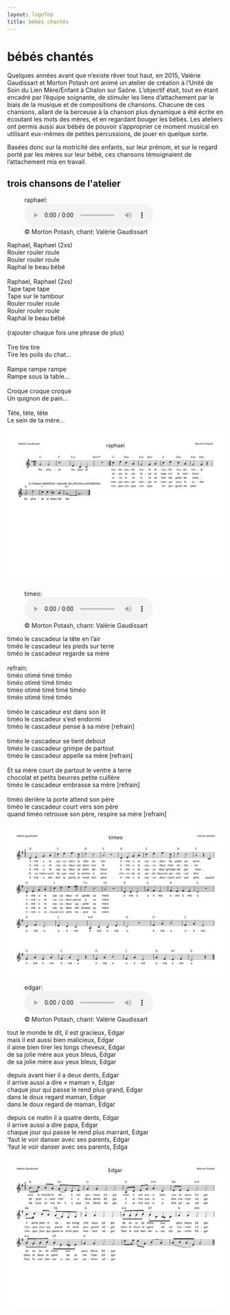 ```yaml
---
layout: logoTop
title: bébés chantés
---
```


<h1>bébés chantés</h1>

<p class="intro-text">Quelques années avant que n’existe <span class="rever-typog"> rêver tout haut</span>, en 2015, Valérie Gaudissart et Morton Potash ont animé un atelier de création à l’Unité de Soin du Lien Mère/Enfant à Chalon sur Saône. L’objectif était, tout en étant encadré par l’équipe soignante, de stimuler les liens d’attachement par le biais de la musique et de compositions de chansons. Chacune de ces chansons, allant de la berceuse à la chanson plus dynamique a été écrite en écoutant les mots des mères, et en regardant bouger les bébés. Les ateliers ont permis aussi aux bébés de pouvoir s’approprier ce moment musical en utilisant eux-mêmes de petites percussions, de jouer en quelque sorte.</p>

<p class="intro-text">Basées donc sur la motricité des enfants, sur leur prénom, et sur le regard porté par les mères sur leur bébé, ces chansons témoignaient de l’attachement mis en travail.</p>

<h2>trois chansons de l'atelier</h2>
<figure>
    <figcaption>raphael:</figcaption>
    <audio
        controls
        src="https://rth8.b-cdn.net/raphael.mp3">
            Your browser does not support the
            <code>audio</code> element.
    </audio>
        <figcaption class="figCapCenter">© Morton Potash, chant: Valérie Gaudissart</figcaption>

</figure>
<p class="quote">
Raphael, Raphael (2xs)<br>
Rouler rouler roule<br>
Rouler rouler roule<br>
Raphal le beau bébé<br>
<br>
Raphael, Raphael (2xs)<br>
Tape tape tape<br>
Tape sur le tambour<br>
Rouler rouler roule<br>
Rouler rouler roule<br>
Raphal le beau bébé<br>
<br>
(rajouter chaque fois une phrase de plus)<br>
<br>
Tire tire tire<br>
Tire les poils du chat...<br>
<br>
Rampe rampe rampe<br>
Rampe sous la table...<br>
<br>
Croque croque croque<br>
Un quignon de pain...<br>
<br>
Tète, tète, tète<br>
Le sein de ta mère...
</p>
<div class="center-max600-block">
<img src="/scores/raphael.svg">
</div>

<figure>
    <figcaption>timeo:</figcaption>
    <audio
        controls
        src="https://rth8.b-cdn.net/timeo.mp3">
            Your browser does not support the
            <code>audio</code> element.
    </audio>
        <figcaption class="figCapCenter">© Morton Potash, chant: Valérie Gaudissart</figcaption>

</figure>
<p class="quote">
timéo le cascadeur la tête en l’air <br>
timéo le cascadeur les pieds sur terre <br>
timéo le cascadeur regarde sa mère <br>
<br>
refrain:<br>
timéo otimé timé timéo <br>
timéo otimé timé timéo <br>
timéo otimé timé timé timéo<br>
timéo otimé timé timéo <br>
<br>
timéo le cascadeur est dans son lit <br>
timéo le cascadeur s’est endormi <br>
timéo le cascadeur pense à sa mère [refrain]<br>
<br>
timéo le cascadeur se tient debout <br>
timéo le cascadeur grimpe de partout <br>
timéo le cascadeur appelle sa mère [refrain]<br>
<br>
Et sa mère court de partout le ventre à terre <br>
chocolat et petits beurres petite cuillère <br>
timéo le cascadeur embrasse sa mère [refrain]<br>
<br>
timéo derière la porte attend son père <br>
timéo le cascadeur court vers son père <br>
quand timéo retrouve son père, respire sa mère [refrain]
</p>
<div class="center-max600-block">
<img src="/scores/timeo.svg">
</div>

<figure>
    <figcaption>edgar:</figcaption>
    <audio
        controls
        src="https://rth8.b-cdn.net/edgar.mp3">
            Your browser does not support the
            <code>audio</code> element.
    </audio>
        <figcaption class="figCapCenter">© Morton Potash, chant: Valérie Gaudissart</figcaption>

</figure>
<p class="quote">
tout le monde le dit, il est gracieux, Edgar<br>
mais il est aussi bien malicieux, Edgar<br>
il aime bien tirer les longs cheveux, Edgar<br>
de sa jolie mère aux yeux bleus, Edgar<br>
de sa jolie mère aux yeux bleus, Edgar<br>

depuis avant hier il a deux dents, Edgar<br>
il arrive aussi a dire «&nbsp;maman&nbsp;», Edgar<br>
chaque jour qui passe le rend plus grand, Edgar<br>
dans le doux regard maman, Edgar<br>
dans le doux regard de maman, Edgar<br>

depuis ce matin il a quatre dents, Edgar<br>
il arrive aussi a dire papa, Edgar<br>
chaque jour qui passe le rend plus marrant, Edgar<br>
‘faut le voir danser avec ses parents, Edgar<br>
‘faut le voir danser avec ses parents, Edga
</p>
<div class="center-max600-block">
<img src="/scores/edgar.svg">
</div>
